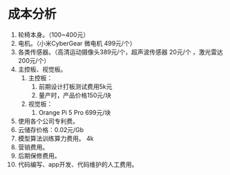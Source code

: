# 成本分析

1. 轮椅本身。（100~400元）
2. 电机。（小米CyberGear 微电机 499元/个）
3. 各类传感器。（高清运动摄像头389元/个，超声波传感器 20元/个 ，激光雷达 200元/个）
4. 主控板、视觉板。
   1. 主控板：
      1. 前期设计打板测试费用5k元
      2. 量产时，产品价格150元/块
   2. 视觉板：
      1. Orange Pi 5 Pro 699元/块
5. 使用各个公司专利费。
6. 云储存价格：0.02元/Gb 
7. 模型算法训练算力费用。 4k
8. 营销费用。
9. 后期保修费用。
10. 代码编写、app开发、代码维护的人工费用。